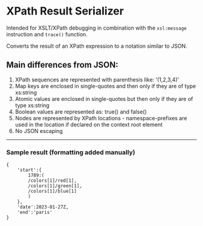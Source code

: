 # XPath Result Serializer

Intended for XSLT/XPath debugging in combination with the `xsl:message` instruction and `trace()` function.

Converts the result of an XPath expression to a notation similar to JSON.

## Main differences from JSON:

1. XPath sequences are represented with parenthesis like: '(1,2,3,4)'
2. Map keys are enclosed in single-quotes and then only if they are of type xs:string
3. Atomic values are enclosed in single-quotes but then only if they are of type xs:string
4. Boolean values are represented as: true() and false()
5. Nodes are represented by XPath locations - namespace-prefixes are used in the location if declared on the context root element
6. No JSON escaping

---

### Sample result (formatting added manually)

```
{
    'start':{
        1789:(
        /colors[1]/red[1],
        /colors[1]/green[1],
        /colors[1]/blue[1]
        )
    },
    'date':2023-01-27Z,
    'end':'paris'
}
```